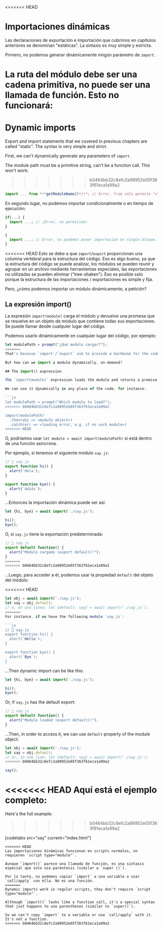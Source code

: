<<<<<<< HEAD
# Importaciones dinámicas

Las declaraciones de exportación e importación que cubrimos en capítulos anteriores se denominan "estáticas". La sintaxis es muy simple y estricta. 

Primero, no podemos generar dinámicamente ningún parámetro de `import`.

La ruta del módulo debe ser una cadena primitiva, no puede ser una llamada de función. Esto no funcionará:
=======
# Dynamic imports

Export and import statements that we covered in previous chapters are called "static". The syntax is very simple and strict.

First, we can't dynamically generate any parameters of `import`.

The module path must be a primitive string, can't be a function call. This won't work:
>>>>>>> b0464bb32c8efc2a98952e05f363f61eca1a99a2

```js
import ... from *!*getModuleName()*/!*; // Error, from sólo permite "string"
```

En segundo lugar, no podemos importar condicionalmente o en tiempo de ejecución:

```js
if(...) {
  import ...; // ¡Error, no permitido!
}

{
  import ...; // Error, no podemos poner importación en ningún bloque.
}
```

<<<<<<< HEAD
Esto se debe a que `import`/`export` proporcionan una columna vertebral para la estructura del código. Eso es algo bueno, ya que la estructura del código se puede analizar, los módulos se pueden reunir y agrupar en un archivo mediante herramientas especiales, las exportaciones no utilizadas se pueden eliminar ("tree-shaken"). Eso es posible solo porque la estructura de las importaciones / exportaciones es simple y fija.

Pero, ¿cómo podemos importar un módulo dinámicamente, a petición?

## La expresión import() 

La expresión `import(module)` carga el módulo y devuelve una promesa que se resuelve en un objeto de módulo que contiene todas sus exportaciones. Se puede llamar desde cualquier lugar del código.

Podemos usarlo dinámicamente en cualquier lugar del código, por ejemplo:

```js
let modulePath = prompt("¿Qué modulo cargar?");
=======
That's because `import`/`export` aim to provide a backbone for the code structure. That's a good thing, as code structure can be analyzed, modules can be gathered and bundled into one file by special tools, unused exports can be removed ("tree-shaken"). That's possible only because the structure of imports/exports is simple and fixed.

But how can we import a module dynamically, on-demand?

## The import() expression

The `import(module)` expression loads the module and returns a promise that resolves into a module object that contains all its exports. It can be called from any place in the code.

We can use it dynamically in any place of the code, for instance:

```js
let modulePath = prompt("Which module to load?");
>>>>>>> b0464bb32c8efc2a98952e05f363f61eca1a99a2

import(modulePath)
  .then(obj => <module object>)
  .catch(err => <loading error, e.g. if no such module>)
<<<<<<< HEAD
```

O, podríamos usar `let module = await import(modulePath)` si está dentro de una función asíncrona.

Por ejemplo, si tenemos el siguiente módulo `say.js`:

```js
// 📁 say.js
export function hi() {
  alert(`Hola`);
}

export function bye() {
  alert(`Adiós`);
}
```

...Entonces la importación dinámica puede ser así:

```js
let {hi, bye} = await import('./say.js');

hi();
bye();
```

O, si `say.js` tiene la exportación predeterminada:

```js
// 📁 say.js
export default function() {
  alert("Módulo cargado (export default)!");
}
=======
>>>>>>> b0464bb32c8efc2a98952e05f363f61eca1a99a2
```

...Luego, para acceder a él, podemos usar la propiedad `default` del objeto del módulo:

<<<<<<< HEAD
```js
let obj = await import('./say.js');
let say = obj.default;
// o, en una línea: let {default: say} = await import('./say.js');
=======
For instance, if we have the following module `say.js`:

```js
// 📁 say.js
export function hi() {
  alert(`Hello`);
}

export function bye() {
  alert(`Bye`);
}
```

...Then dynamic import can be like this:

```js
let {hi, bye} = await import('./say.js');

hi();
bye();
```

Or, if `say.js` has the default export:

```js
// 📁 say.js
export default function() {
  alert("Module loaded (export default)!");
}
```

...Then, in order to access it, we can use `default` property of the module object:

```js
let obj = await import('./say.js');
let say = obj.default;
// or, in one line: let {default: say} = await import('./say.js');
>>>>>>> b0464bb32c8efc2a98952e05f363f61eca1a99a2

say();
```

<<<<<<< HEAD
Aquí está el ejemplo completo:
=======
Here's the full example:
>>>>>>> b0464bb32c8efc2a98952e05f363f61eca1a99a2

[codetabs src="say" current="index.html"]

```smart
<<<<<<< HEAD
Las importaciones dinámicas funcionan en scripts normales, no requieren `script type="module"`.
```

```smart
Aunque `import()` parece una llamada de función, es una sintaxis especial que solo usa paréntesis (similar a `super ()`).

Por lo tanto, no podemos copiar `import` a una variable o usar `call/apply` con ella. No es una función.
=======
Dynamic imports work in regular scripts, they don't require `script type="module"`.
```

```smart
Although `import()` looks like a function call, it's a special syntax that just happens to use parentheses (similar to `super()`).

So we can't copy `import` to a variable or use `call/apply` with it. It's not a function.
>>>>>>> b0464bb32c8efc2a98952e05f363f61eca1a99a2
```
